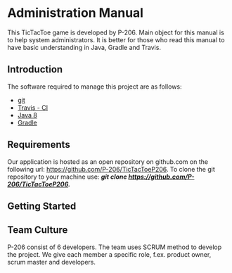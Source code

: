 # Administration Manual
This TicTacToe game is developed by P-206. Main object for this manual is to help system administrators. It is better for those who read this manual to have basic understanding in Java, Gradle and Travis.

## Introduction
The software required to manage this project are as follows:
* [git](https://git-scm.com/book/en/v2/Getting-Started-Installing-Git)
* [Travis - CI](https://github.com/travis-ci/travis.rb)
* [Java 8](http://www.oracle.com/technetwork/java/javase/downloads/jdk8-downloads-2133151.html)
* [Gradle](https://docs.gradle.org/current/userguide/installation.html)
## Requirements
Our application is hosted as an open repository on github.com on the following url: https://github.com/P-206/TicTacToeP206.
To clone the git repository to your machine use:
***git clone https://github.com/P-206/TicTacToeP206.***

## Getting Started

## Team Culture
P-206 consist of 6 developers. The team uses SCRUM method to develop the project. We give each member a specific role, f.ex. product owner, scrum master and developers.
